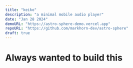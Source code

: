 ```yaml
---
title: "keiko"
description: "a minimal mobile audio player"
date: "Jan 28 2024"
demoURL: "https://astro-sphere-demo.vercel.app"
repoURL: "https://github.com/markhorn-dev/astro-sphere"
draft: true
---
```


# Always wanted to build this
